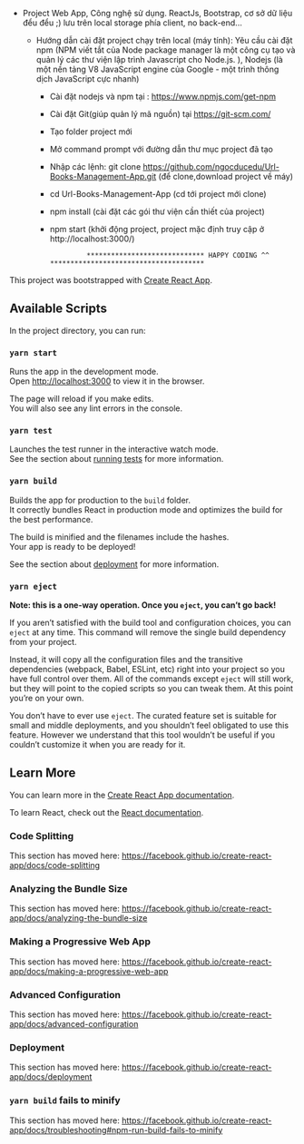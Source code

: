 * Project Web App, Công nghệ sử dụng. ReactJs, Bootstrap, cơ sở dữ liệu đểu đểu ;) lưu trên local storage phía client, no back-end...

  * Hướng dẫn cài đặt project chạy trên local (máy tính):
    Yêu cầu cài đặt npm (NPM viết tắt của Node package manager là một công cụ tạo và quản lý các thư viện lập trình Javascript cho Node.js. ), Nodejs (là một nền tảng V8 JavaScript engine của Google - một trình thông dịch JavaScript cực nhanh)
    * Cài đặt nodejs và npm tại : https://www.npmjs.com/get-npm
    * Cài đặt Git(giúp quản lý mã nguồn) tại https://git-scm.com/ 

    * Tạo folder project mới
    * Mở command prompt với đường dẫn thư mục project đã tạo
    * Nhập các lệnh: git clone https://github.com/ngocducedu/Url-Books-Management-App.git  (để clone,download project về máy)
    * cd Url-Books-Management-App (cd tới project mới clone)
    * npm install  (cài đặt các gói thư viện cần thiết của project)
    * npm start (khởi động project, project mặc định truy cập ở http://localhost:3000/)  
  
  
  
  
  

                   ***************************** HAPPY CODING ^^ **************************************





This project was bootstrapped with [Create React App](https://github.com/facebook/create-react-app).

## Available Scripts

In the project directory, you can run:

### `yarn start`

Runs the app in the development mode.<br />
Open [http://localhost:3000](http://localhost:3000) to view it in the browser.

The page will reload if you make edits.<br />
You will also see any lint errors in the console.

### `yarn test`

Launches the test runner in the interactive watch mode.<br />
See the section about [running tests](https://facebook.github.io/create-react-app/docs/running-tests) for more information.

### `yarn build`

Builds the app for production to the `build` folder.<br />
It correctly bundles React in production mode and optimizes the build for the best performance.

The build is minified and the filenames include the hashes.<br />
Your app is ready to be deployed!

See the section about [deployment](https://facebook.github.io/create-react-app/docs/deployment) for more information.

### `yarn eject`

**Note: this is a one-way operation. Once you `eject`, you can’t go back!**

If you aren’t satisfied with the build tool and configuration choices, you can `eject` at any time. This command will remove the single build dependency from your project.

Instead, it will copy all the configuration files and the transitive dependencies (webpack, Babel, ESLint, etc) right into your project so you have full control over them. All of the commands except `eject` will still work, but they will point to the copied scripts so you can tweak them. At this point you’re on your own.

You don’t have to ever use `eject`. The curated feature set is suitable for small and middle deployments, and you shouldn’t feel obligated to use this feature. However we understand that this tool wouldn’t be useful if you couldn’t customize it when you are ready for it.

## Learn More

You can learn more in the [Create React App documentation](https://facebook.github.io/create-react-app/docs/getting-started).

To learn React, check out the [React documentation](https://reactjs.org/).

### Code Splitting

This section has moved here: https://facebook.github.io/create-react-app/docs/code-splitting

### Analyzing the Bundle Size

This section has moved here: https://facebook.github.io/create-react-app/docs/analyzing-the-bundle-size

### Making a Progressive Web App

This section has moved here: https://facebook.github.io/create-react-app/docs/making-a-progressive-web-app

### Advanced Configuration

This section has moved here: https://facebook.github.io/create-react-app/docs/advanced-configuration

### Deployment

This section has moved here: https://facebook.github.io/create-react-app/docs/deployment

### `yarn build` fails to minify

This section has moved here: https://facebook.github.io/create-react-app/docs/troubleshooting#npm-run-build-fails-to-minify
